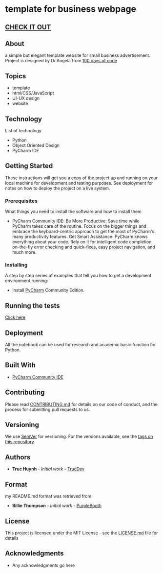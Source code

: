 # template for business webpage

## <a href="https://jackyhuynh.github.io/template_business_webpage/">CHECK IT OUT</a>

## About
a simple but elegant template website for small business advertisement. Project is designed by Dr.Angela from [100 days of code](https://100daysofpython.dev/)

## Topics
- template
- html/CSS/JavaScript
- UI-UX design
- website

## Technology
List of technology
- Python
- Object Oriented Design
- PyCharm IDE

## Getting Started
These instructions will get you a copy of the project up and running on your local machine for development and testing purposes. See deployment for notes on how to deploy the project on a live system.

### Prerequisites
What things you need to install the software and how to install them
- PyCharm Community IDE: Be More Productive: Save time while PyCharm takes care of the routine. Focus on the bigger things and embrace the keyboard-centric approach to get the most of PyCharm's many productivity features. Get Smart Assistance: PyCharm knows everything about your code. Rely on it for intelligent code completion, on-the-fly error checking and quick-fixes, easy project navigation, and much more.


### Installing
A step by step series of examples that tell you how to get a development environment running:
* Install [PyCharm](https://www.jetbrains.com/help/pycharm/installation-guide.html) Community Edition.


## Running the tests
<a href="https://jackyhuynh.github.io/template_business_tindog/">Click here</a>

## Deployment
All the notebook can be used for research and academic basic function for Python.

## Built With
* [PyCharm Community IDE](https://www.jetbrains.com/pycharm/download/#section=windows)

## Contributing
Please read [CONTRIBUTING.md](CONTRIBUTING.md) for details on our code of conduct, and the process for submitting pull requests to us.

## Versioning

We use [SemVer](http://semver.org/) for versioning. For the versions available, see the [tags on this repository]().

## Authors

* **Truc Huynh** - *Initial work* - [TrucDev](https://github.com/jackyhuynh)

## Format
my README.md format was retrieved from
* **Billie Thompson** - *Initial work* - [PurpleBooth](https://github.com/PurpleBooth)

## License

This project is licensed under the MIT License - see the [LICENSE.md](LICENSE.md) file for details

## Acknowledgments
* Any acknowledgments go here
